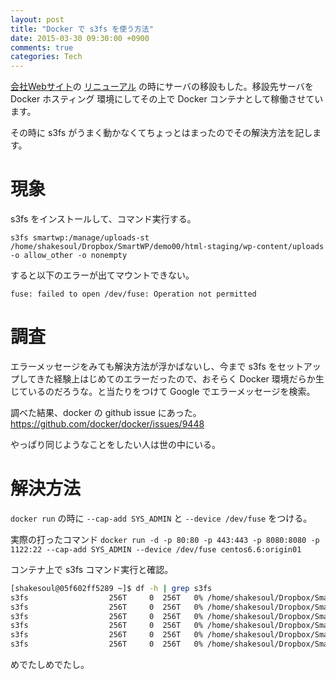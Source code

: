 ```yaml
---
layout: post
title: "Docker で s3fs を使う方法"
date: 2015-03-30 09:30:00 +0900
comments: true
categories: Tech
---
```

[会社Webサイト](http://www.shakesoul.net)の [リニューアル](/2015/03/16/renewal-shakesoul-web/) の時にサーバの移設もした。移設先サーバを Docker ホスティング 環境にしてその上で Docker コンテナとして稼働させています。

その時に s3fs がうまく動かなくてちょっとはまったのでその解決方法を記します。

# 現象

s3fs をインストールして、コマンド実行する。

`s3fs smartwp:/manage/uploads-st /home/shakesoul/Dropbox/SmartWP/demo00/html-staging/wp-content/uploads -o allow_other -o nonempty`

すると以下のエラーが出てマウントできない。

`fuse: failed to open /dev/fuse: Operation not permitted`

# 調査

エラーメッセージをみても解決方法が浮かばないし、今まで s3fs をセットアップしてきた経験上はじめてのエラーだったので、おそらく Docker 環境だらか生じているのだろうな。と当たりをつけて Google でエラーメッセージを検索。

調べた結果、docker の github issue にあった。https://github.com/docker/docker/issues/9448

やっぱり同じようなことをしたい人は世の中にいる。

# 解決方法

`docker run` の時に `--cap-add SYS_ADMIN` と `--device /dev/fuse` をつける。

実際の打ったコマンド
`docker run -d -p 80:80 -p 443:443 -p 8080:8080 -p 1122:22 --cap-add SYS_ADMIN --device /dev/fuse centos6.6:origin01`

コンテナ上で s3fs コマンド実行と確認。

```bash
[shakesoul@05f602ff5289 ~]$ df -h | grep s3fs
s3fs                  256T     0  256T   0% /home/shakesoul/Dropbox/SmartWP/demo00/html-staging/wp-content/uploads
s3fs                  256T     0  256T   0% /home/shakesoul/Dropbox/SmartWP/demo00/html-production/wp-content/uploads
s3fs                  256T     0  256T   0% /home/shakesoul/Dropbox/SmartWP/shakesoul.net/html-staging/wp-content/uploads
s3fs                  256T     0  256T   0% /home/shakesoul/Dropbox/SmartWP/shakesoul.net/html-production/wp-content/uploads
s3fs                  256T     0  256T   0% /home/shakesoul/Dropbox/SmartWP/smartdesigning.me/html-staging/wp-content/uploads
s3fs                  256T     0  256T   0% /home/shakesoul/Dropbox/SmartWP/smartdesigning.me/html-production/wp-content/uploads
```

めでたしめでたし。
